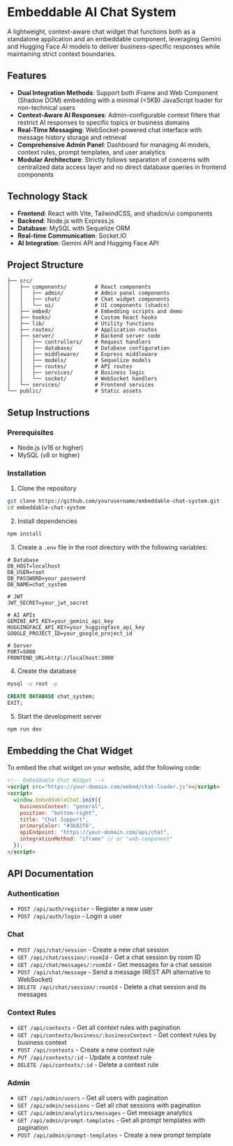# Embeddable AI Chat System

A lightweight, context-aware chat widget that functions both as a standalone application and an embeddable component, leveraging Gemini and Hugging Face AI models to deliver business-specific responses while maintaining strict context boundaries.

## Features

- **Dual Integration Methods**: Support both iFrame and Web Component (Shadow DOM) embedding with a minimal (<5KB) JavaScript loader for non-technical users
- **Context-Aware AI Responses**: Admin-configurable context filters that restrict AI responses to specific topics or business domains
- **Real-Time Messaging**: WebSocket-powered chat interface with message history storage and retrieval
- **Comprehensive Admin Panel**: Dashboard for managing AI models, context rules, prompt templates, and user analytics
- **Modular Architecture**: Strictly follows separation of concerns with centralized data access layer and no direct database queries in frontend components

## Technology Stack

- **Frontend**: React with Vite, TailwindCSS, and shadcn/ui components
- **Backend**: Node.js with Express.js
- **Database**: MySQL with Sequelize ORM
- **Real-time Communication**: Socket.IO
- **AI Integration**: Gemini API and Hugging Face API

## Project Structure

```
├── src/
│   ├── components/         # React components
│   │   ├── admin/          # Admin panel components
│   │   ├── chat/           # Chat widget components
│   │   └── ui/             # UI components (shadcn)
│   ├── embed/              # Embedding scripts and demo
│   ├── hooks/              # Custom React hooks
│   ├── lib/                # Utility functions
│   ├── routes/             # Application routes
│   ├── server/             # Backend server code
│   │   ├── controllers/    # Request handlers
│   │   ├── database/       # Database configuration
│   │   ├── middleware/     # Express middleware
│   │   ├── models/         # Sequelize models
│   │   ├── routes/         # API routes
│   │   ├── services/       # Business logic
│   │   └── socket/         # WebSocket handlers
│   └── services/           # Frontend services
└── public/                 # Static assets
```

## Setup Instructions

### Prerequisites

- Node.js (v16 or higher)
- MySQL (v8 or higher)

### Installation

1. Clone the repository

```bash
git clone https://github.com/yourusername/embeddable-chat-system.git
cd embeddable-chat-system
```

2. Install dependencies

```bash
npm install
```

3. Create a `.env` file in the root directory with the following variables:

```
# Database
DB_HOST=localhost
DB_USER=root
DB_PASSWORD=your_password
DB_NAME=chat_system

# JWT
JWT_SECRET=your_jwt_secret

# AI APIs
GEMINI_API_KEY=your_gemini_api_key
HUGGINGFACE_API_KEY=your_huggingface_api_key
GOOGLE_PROJECT_ID=your_google_project_id

# Server
PORT=5000
FRONTEND_URL=http://localhost:3000
```

4. Create the database

```bash
mysql -u root -p
```

```sql
CREATE DATABASE chat_system;
EXIT;
```

5. Start the development server

```bash
npm run dev
```

## Embedding the Chat Widget

To embed the chat widget on your website, add the following code:

```html
<!-- Embeddable Chat Widget -->
<script src="https://your-domain.com/embed/chat-loader.js"></script>
<script>
  window.EmbeddableChat.init({
    businessContext: "general",
    position: "bottom-right",
    title: "Chat Support",
    primaryColor: "#3b82f6",
    apiEndpoint: "https://your-domain.com/api/chat",
    integrationMethod: "iframe" // or "web-component"
  });
</script>
```

## API Documentation

### Authentication

- `POST /api/auth/register` - Register a new user
- `POST /api/auth/login` - Login a user

### Chat

- `POST /api/chat/session` - Create a new chat session
- `GET /api/chat/session/:roomId` - Get a chat session by room ID
- `GET /api/chat/messages/:roomId` - Get messages for a chat session
- `POST /api/chat/message` - Send a message (REST API alternative to WebSocket)
- `DELETE /api/chat/session/:roomId` - Delete a chat session and its messages

### Context Rules

- `GET /api/contexts` - Get all context rules with pagination
- `GET /api/contexts/business/:businessContext` - Get context rules by business context
- `POST /api/contexts` - Create a new context rule
- `PUT /api/contexts/:id` - Update a context rule
- `DELETE /api/contexts/:id` - Delete a context rule

### Admin

- `GET /api/admin/users` - Get all users with pagination
- `GET /api/admin/sessions` - Get all chat sessions with pagination
- `GET /api/admin/analytics/messages` - Get message analytics
- `GET /api/admin/prompt-templates` - Get all prompt templates with pagination
- `POST /api/admin/prompt-templates` - Create a new prompt template